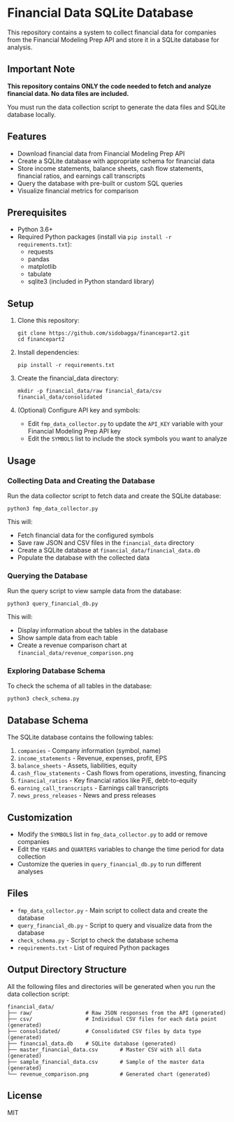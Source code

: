 # Financial Data SQLite Database

This repository contains a system to collect financial data for companies from the Financial Modeling Prep API and store it in a SQLite database for analysis.

## Important Note

**This repository contains ONLY the code needed to fetch and analyze financial data. No data files are included.**

You must run the data collection script to generate the data files and SQLite database locally.

## Features

- Download financial data from Financial Modeling Prep API
- Create a SQLite database with appropriate schema for financial data
- Store income statements, balance sheets, cash flow statements, financial ratios, and earnings call transcripts
- Query the database with pre-built or custom SQL queries
- Visualize financial metrics for comparison

## Prerequisites

- Python 3.6+
- Required Python packages (install via `pip install -r requirements.txt`):
  - requests
  - pandas
  - matplotlib
  - tabulate
  - sqlite3 (included in Python standard library)

## Setup

1. Clone this repository:
   ```
   git clone https://github.com/sidobagga/financepart2.git
   cd financepart2
   ```

2. Install dependencies:
   ```
   pip install -r requirements.txt
   ```

3. Create the financial_data directory:
   ```
   mkdir -p financial_data/raw financial_data/csv financial_data/consolidated
   ```

4. (Optional) Configure API key and symbols:
   - Edit `fmp_data_collector.py` to update the `API_KEY` variable with your Financial Modeling Prep API key
   - Edit the `SYMBOLS` list to include the stock symbols you want to analyze

## Usage

### Collecting Data and Creating the Database

Run the data collector script to fetch data and create the SQLite database:

```
python3 fmp_data_collector.py
```

This will:
- Fetch financial data for the configured symbols
- Save raw JSON and CSV files in the `financial_data` directory
- Create a SQLite database at `financial_data/financial_data.db`
- Populate the database with the collected data

### Querying the Database

Run the query script to view sample data from the database:

```
python3 query_financial_db.py
```

This will:
- Display information about the tables in the database
- Show sample data from each table
- Create a revenue comparison chart at `financial_data/revenue_comparison.png`

### Exploring Database Schema

To check the schema of all tables in the database:

```
python3 check_schema.py
```

## Database Schema

The SQLite database contains the following tables:

1. `companies` - Company information (symbol, name)
2. `income_statements` - Revenue, expenses, profit, EPS
3. `balance_sheets` - Assets, liabilities, equity
4. `cash_flow_statements` - Cash flows from operations, investing, financing
5. `financial_ratios` - Key financial ratios like P/E, debt-to-equity
6. `earning_call_transcripts` - Earnings call transcripts
7. `news_press_releases` - News and press releases

## Customization

- Modify the `SYMBOLS` list in `fmp_data_collector.py` to add or remove companies
- Edit the `YEARS` and `QUARTERS` variables to change the time period for data collection
- Customize the queries in `query_financial_db.py` to run different analyses

## Files

- `fmp_data_collector.py` - Main script to collect data and create the database
- `query_financial_db.py` - Script to query and visualize data from the database
- `check_schema.py` - Script to check the database schema
- `requirements.txt` - List of required Python packages

## Output Directory Structure

All the following files and directories will be generated when you run the data collection script:

```
financial_data/
├── raw/                 # Raw JSON responses from the API (generated)
├── csv/                 # Individual CSV files for each data point (generated)
├── consolidated/        # Consolidated CSV files by data type (generated)
├── financial_data.db    # SQLite database (generated)
├── master_financial_data.csv       # Master CSV with all data (generated)
├── sample_financial_data.csv       # Sample of the master data (generated)
└── revenue_comparison.png          # Generated chart (generated)
```

## License

MIT 